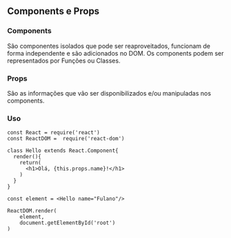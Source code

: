 ## Components e Props

### Components

São componentes isolados que pode ser reaproveitados, funcionam de forma independente e são adicionados no DOM. Os components podem ser representados por Funções ou Classes.

### Props
São as informações que vão ser disponibilizados e/ou manipuladas nos components.

### Uso

```
const React = require('react')
const ReactDOM =  require('react-dom')

class Hello extends React.Component{
  render(){
    return(
      <h1>Olá, {this.props.name}!</h1>
    )
  }
}

const element = <Hello name="Fulano"/>

ReactDOM.render(
    element,
    document.getElementById('root')
)
```
